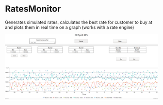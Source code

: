 # RatesMonitor

Generates simulated rates, calculates the best rate for customer to buy at and plots them in real time on a graph
(works with a rate engine)

![Alt text](https://github.com/purvimisal/RatesMonitor/blob/master/ss.png "")
